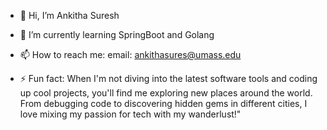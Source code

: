 - 👋 Hi, I’m Ankitha Suresh
  
- 🌱 I’m currently learning SpringBoot and Golang
  
- 📫 How to reach me: email: ankithasures@umass.edu
  
- ⚡ Fun fact: When I'm not diving into the latest software tools and coding up cool projects, you'll find me exploring new places around the world. 
              From debugging code to discovering hidden gems in different cities, I love mixing my passion for tech with my wanderlust!"
<!---
ankithas-09/ankithas-09 is a ✨ special ✨ repository because its `README.md` (this file) appears on your GitHub profile.
You can click the Preview link to take a look at your changes.
--->
